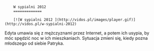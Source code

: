 
        W sypialni 2012 
        =============
        
        [![W sypialni 2012 ](http://vidos.pl/images/player.gif)](http://vidos.pl/w-sypialni-2012)
        
        
 Edyta umawia się z mężczyznami przez Internet, a potem ich usypia, by móc spędzić noc w ich mieszkaniach. Sytuacja zmieni się, kiedy pozna młodszego od siebie Patryka.
    